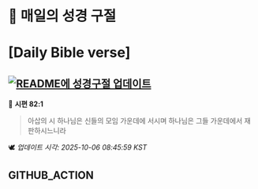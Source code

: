 # 🙏 매일의 성경 구절
# [Daily Bible verse]
## [![README에 성경구절 업데이트](https://github.com/DONGSUKA/first_test/actions/workflows/update-readme-bible.yml/badge.svg)](https://github.com/DONGSUKA/first_test/actions/workflows/update-readme-bible.yml)
<!-- START_BIBLE_VERSE -->
📖 **시편 82:1**
> 아삽의 시 하나님은 신들의 모임 가운데에 서시며 하나님은 그들 가운데에서 재판하시느니라

🕊️ _업데이트 시각: 2025-10-06 08:45:59 KST_
  <!-- END_BIBLE_VERSE -->
## GITHUB_ACTION
